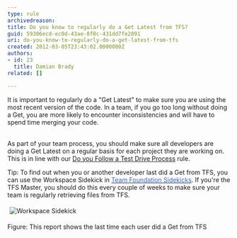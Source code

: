 ```yaml
---
type: rule
archivedreason: 
title: Do you know to regularly do a Get Latest from TFS?
guid: 59306ecd-ec0d-43ae-8f0c-431dd7fe2891
uri: do-you-know-to-regularly-do-a-get-latest-from-tfs
created: 2012-03-05T23:43:02.0000000Z
authors:
- id: 23
  title: Damian Brady
related: []

---
```



It is important to regularly do a &quot;Get Latest&quot; to make sure you are using the most recent version of the code. In a team, if you go too long without doing a Get, you are more likely to encounter inconsistencies and will have to spend time merging your code.
<br><excerpt class='endintro'></excerpt><br>
<p>As part of your team process, you should make sure all developers are doing a Get Latest on a regular basis for each project they are working on.&#160; This is in line with our <a href="/Pages/TestDrivenProcess.aspx">Do you Follow a Test Drive Process</a> rule.</p>
<p class="ssw-rteStyle-Tip">Tip&#58; To find out when you or another developer last did a Get from TFS, you can use the Workspace Sidekick in <a href="http&#58;//www.attrice.info/cm/tfs/index.htm"><font color="#3a66cc">Team Foundation Sidekicks</font></a>. If you're the TFS Master, you should do this every couple of weeks to make sure your team is regularly retrieving files from TFS.</p>
<p><img alt="Workspace Sidekick" src="/PublishingImages/SidekicksWorkspaceLastGet.png" style="margin&#58;5px;" /><br></p>
<span class="ssw-rteStyle-FigureNormal">Figure&#58; This report shows the last time each user did a Get from TFS</span> 


